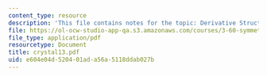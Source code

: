 ```yaml
---
content_type: resource
description: 'This file contains notes for the topic: Derivative Structures.'
file: https://ol-ocw-studio-app-qa.s3.amazonaws.com/courses/3-60-symmetry-structure-and-tensor-properties-of-materials-fall-2005/e604e04d520401ada56a5118ddab027b_crystal13.pdf
file_type: application/pdf
resourcetype: Document
title: crystal13.pdf
uid: e604e04d-5204-01ad-a56a-5118ddab027b
---
```

